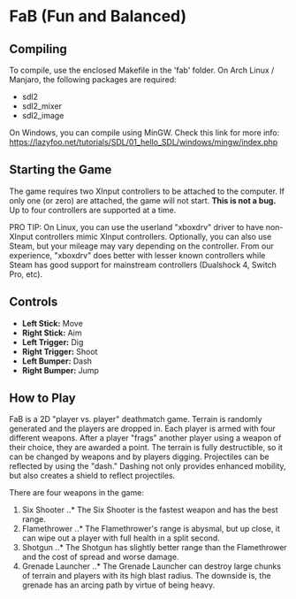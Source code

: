 # FaB (Fun and Balanced)

## Compiling
To compile, use the enclosed Makefile in the 'fab' folder. On Arch Linux / Manjaro, the following packages are required:

- sdl2
- sdl2_mixer
- sdl2_image

On Windows, you can compile using MinGW. Check this link for more info: https://lazyfoo.net/tutorials/SDL/01_hello_SDL/windows/mingw/index.php

## Starting the Game
The game requires two XInput controllers to be attached to the computer. If only one (or zero) are attached, the game will not start. **This is not a bug.** Up to four controllers are supported at a time.

PRO TIP: On Linux, you can use the userland "xboxdrv" driver to have non-XInput controllers mimic XInput controllers. Optionally, you can also use Steam, but your mileage may vary depending on the controller. From our experience, "xboxdrv" does better with lesser known controllers while Steam has good support for mainstream controllers (Dualshock 4, Switch Pro, etc).

## Controls
- **Left Stick:** Move
- **Right Stick:** Aim
- **Left Trigger:** Dig
- **Right Trigger:** Shoot
- **Left Bumper:** Dash
- **Right Bumper:** Jump

## How to Play
FaB is a 2D "player vs. player" deathmatch game. Terrain is randomly generated and the players are dropped in. Each player is armed with four different weapons. After a player "frags" another player using a weapon of their choice, they are awarded a point. The terrain is fully destructible, so it can be changed by weapons and by players digging. Projectiles can be reflected by using the "dash." Dashing not only provides enhanced mobility, but also creates a shield to reflect projectiles.

There are four weapons in the game:
1. Six Shooter
..* The Six Shooter is the fastest weapon and has the best range.
2. Flamethrower
..* The Flamethrower's range is abysmal, but up close, it can wipe out a player with full health in a split second.
3. Shotgun
..* The Shotgun has slightly better range than the Flamethrower and the cost of spread and worse damage.
4. Grenade Launcher
..* The Grenade Launcher can destroy large chunks of terrain and players with its high blast radius. The downside is, the grenade has an arcing path by virtue of being heavy.
